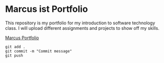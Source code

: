 # Marcus ist Portfolio

This repository is my portfolio for my introduction to software technology class. I will upload different assignments and projects to show off my skills.

[Marcus Portfolio](https://github.com/Markswoope/ist-portfolio-Marcus)

```
git add .
git commit -m "Commit message"
git push
```

